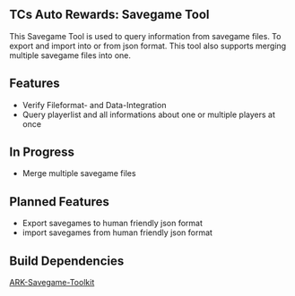## TCs Auto Rewards: Savegame Tool
This Savegame Tool is used to query information from savegame files.
To export and import into or from json format.
This tool also supports merging multiple savegame files into one.

## Features
- Verify Fileformat- and Data-Integration
- Query playerlist and all informations about one or multiple players at once

## In Progress
- Merge multiple savegame files

## Planned Features
- Export savegames to human friendly json format
- import savegames from human friendly json format

## Build Dependencies
[ARK-Savegame-Toolkit](https://github.com/Qowyn/ark-savegame-toolkit "ARK-Savegame-Toolkit")
